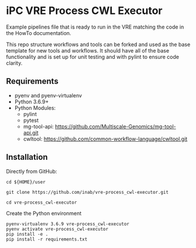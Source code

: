 # iPC VRE Process CWL Executor

Example pipelines file that is ready to run in the VRE matching the code in the HowTo documentation.

This repo structure workflows and tools can be forked and used as the base template for new tools and workflows. It should have all of the base functionality and is set up for unit testing and with pylint to ensure code clarity.

## Requirements
- pyenv and pyenv-virtualenv
- Python 3.6.9+
- Python Modules:
  - pylint
  - pytest
  - mg-tool-api: https://github.com/Multiscale-Genomics/mg-tool-api.git
  - cwltool: https://github.com/common-workflow-language/cwltool.git

Installation
------------

Directly from GitHub:

```
cd ${HOME}/user

git clone https://github.com/inab/vre-process_cwl-executor.git

cd vre-process_cwl-executor
```

Create the Python environment

```
pyenv-virtualenv 3.6.9 vre-process_cwl-executor
pyenv activate vre-process_cwl-executor
pip install -e .
pip install -r requirements.txt
```
